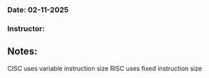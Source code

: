 ### Date: 02-11-2025
### Instructor: 


## Notes:

CISC uses variable instruction size
RISC uses fixed instruction size